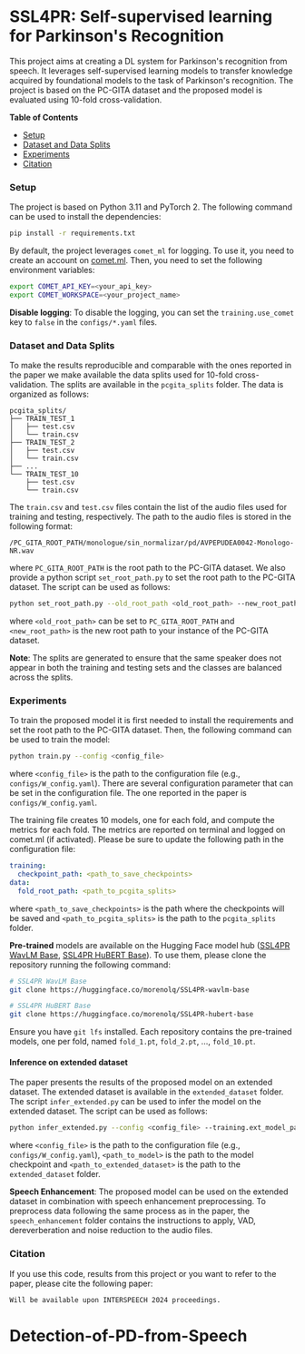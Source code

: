 # SSL4PR: Self-supervised learning for Parkinson's Recognition

This project aims at creating a DL system for Parkinson's recognition from speech. It leverages self-supervised learning models to transfer knowledge acquired by foundational models to the task of Parkinson's recognition. The project is based on the PC-GITA dataset and the proposed model is evaluated using 10-fold cross-validation.

**Table of Contents**
- [Setup](#setup)
- [Dataset and Data Splits](#dataset-and-data-splits)
- [Experiments](#experiments)
- [Citation](#citation)

### Setup

The project is based on Python 3.11 and PyTorch 2. The following command can be used to install the dependencies:

```bash
pip install -r requirements.txt
```

By default, the project leverages `comet_ml` for logging. To use it, you need to create an account on [comet.ml](https://www.comet.ml/). Then, you need to set the following environment variables:

```bash
export COMET_API_KEY=<your_api_key>
export COMET_WORKSPACE=<your_project_name>
```

**Disable logging**: 
To disable the logging, you can set the `training.use_comet` key to `false` in the `configs/*.yaml` files.

### Dataset and Data Splits

To make the results reproducible and comparable with the ones reported in the paper we make available the data splits used for 10-fold cross-validation. The splits are available in the `pcgita_splits` folder. The data is organized as follows:

```
pcgita_splits/
├── TRAIN_TEST_1
│   ├── test.csv
│   └── train.csv
├── TRAIN_TEST_2
│   ├── test.csv
│   └── train.csv
├── ...
└── TRAIN_TEST_10
    ├── test.csv
    └── train.csv
```

The `train.csv` and `test.csv` files contain the list of the audio files used for training and testing, respectively. The path to the audio files is stored in the following format:

```
/PC_GITA_ROOT_PATH/monologue/sin_normalizar/pd/AVPEPUDEA0042-Monologo-NR.wav
```

where `PC_GITA_ROOT_PATH` is the root path to the PC-GITA dataset. We also provide a python script `set_root_path.py` to set the root path to the PC-GITA dataset. The script can be used as follows:

```bash
python set_root_path.py --old_root_path <old_root_path> --new_root_path <new_root_path>
```

where `<old_root_path>` can be set to `PC_GITA_ROOT_PATH` and `<new_root_path>` is the new root path to your instance of the PC-GITA dataset.

**Note**: The splits are generated to ensure that the same speaker does not appear in both the training and testing sets and the classes are balanced across the splits.

### Experiments

To train the proposed model it is first needed to install the requirements and set the root path to the PC-GITA dataset. Then, the following command can be used to train the model:

```bash
python train.py --config <config_file> 
```

where `<config_file>` is the path to the configuration file (e.g., `configs/W_config.yaml`). There are several configuration parameter that can be set in the configuration file. The one reported in the paper is `configs/W_config.yaml`.

The training file creates 10 models, one for each fold, and compute the metrics for each fold. The metrics are reported on terminal and logged on comet.ml (if activated). Please be sure to update the following path in the configuration file:

```yaml
training:
  checkpoint_path: <path_to_save_checkpoints>
data:
  fold_root_path: <path_to_pcgita_splits>
```

where `<path_to_save_checkpoints>` is the path where the checkpoints will be saved and `<path_to_pcgita_splits>` is the path to the `pcgita_splits` folder.

**Pre-trained** models are available on the Hugging Face model hub ([SSL4PR WavLM Base](https://huggingface.co/morenolq/SSL4PR-wavlm-base), [SSL4PR HuBERT Base](https://huggingface.co/morenolq/SSL4PR-hubert-base)). To use them, please clone the repository running the following command:

```bash
# SSL4PR WavLM Base
git clone https://huggingface.co/morenolq/SSL4PR-wavlm-base

# SSL4PR HuBERT Base
git clone https://huggingface.co/morenolq/SSL4PR-hubert-base
```

Ensure you have `git lfs` installed. Each repository contains the pre-trained models, one per fold, named `fold_1.pt`, `fold_2.pt`, ..., `fold_10.pt`.

#### Inference on extended dataset

The paper presents the results of the proposed model on an extended dataset. The extended dataset is available in the `extended_dataset` folder. The script `infer_extended.py` can be used to infer the model on the extended dataset. The script can be used as follows:

```bash
python infer_extended.py --config <config_file> --training.ext_model_path <path_to_model> --ext_root_path <path_to_extended_dataset>
```

where `<config_file>` is the path to the configuration file (e.g., `configs/W_config.yaml`), `<path_to_model>` is the path to the model checkpoint and `<path_to_extended_dataset>` is the path to the `extended_dataset` folder.

**Speech Enhancement**: The proposed model can be used on the extended dataset in combination with speech enhancement preprocessing. To preprocess data following the same process as in the paper, the `speech_enhancement` folder contains the instructions to apply, VAD, dereverberation and noise reduction to the audio files.

### Citation

If you use this code, results from this project or you want to refer to the paper, please cite the following paper:

```
Will be available upon INTERSPEECH 2024 proceedings.
```

# Detection-of-PD-from-Speech

